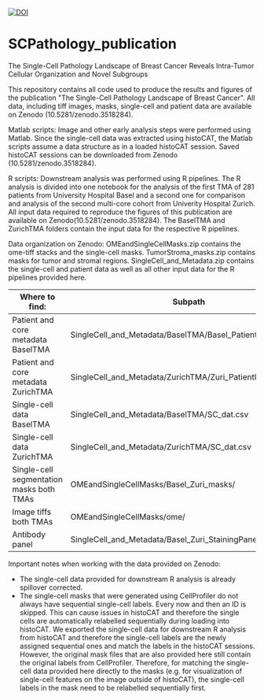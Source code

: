 [![DOI](https://zenodo.org/badge/DOI/10.5281/zenodo.3518284.svg)](https://doi.org/10.5281/zenodo.3518284)
# SCPathology_publication
The Single-Cell Pathology Landscape of Breast Cancer Reveals Intra-Tumor Cellular Organization and Novel Subgroups

This repository contains all code used to produce the results and figures of the publication "The Single-Cell Pathology Landscape of Breast Cancer". All data, including tiff images, masks, single-cell and patient data are available on Zenodo (10.5281/zenodo.3518284).

Matlab scripts:
Image and other early analysis steps were performed using Matlab. Since the single-cell data was extracted using histoCAT, the Matlab scripts assume a data structure as in a loaded histoCAT session. Saved histoCAT sessions can be downloaded from Zenodo (10.5281/zenodo.3518284).

R scripts:
Downstream analysis was performed using R pipelines. The R analysis is divided into one notebook for the analysis of the first TMA of 281 patients from University Hospital Basel and a second one for comparison and analysis of the second multi-core cohort from Univerity Hospital Zurich. All input data required to reproduce the figures of this publication are available on Zenodo(10.5281/zenodo.3518284). The BaselTMA and ZurichTMA folders contain the input data for the respective R pipelines.

Data organization on Zenodo:
OMEandSingleCellMasks.zip contains the ome-tiff stacks and the single-cell masks.
TumorStroma_masks.zip contains masks for tumor and stromal regions.
SingleCell_and_Metadata.zip contains the single-cell and patient data as well as all other input data for the R pipelines provided here.

| Where to find:                            | Subpath                                                     |
| ----------------------------------------- | ----------------------------------------------------------- |
| Patient and core metadata BaselTMA        | SingleCell_and_Metadata/BaselTMA/Basel_PatientMetadata.csv  |
| Patient and core metadata ZurichTMA       | SingleCell_and_Metadata/ZurichTMA/Zuri_PatientMetadata.csv  |
| Single-cell data BaselTMA                 | SingleCell_and_Metadata/BaselTMA/SC_dat.csv                 |
| Single-cell data ZurichTMA                | SingleCell_and_Metadata/ZurichTMA/SC_dat.csv                |
| Single-cell segmentation masks both TMAs  | OMEandSingleCellMasks/Basel_Zuri_masks/                     |
| Image tiffs both TMAs                     | OMEandSingleCellMasks/ome/                                  |
| Antibody panel                            | SingleCell_and_Metadata/Basel_Zuri_StainingPanel            |

Important notes when working with the data provided on Zenodo: 
- The single-cell data provided for downstream R analysis is already spillover corrected.
- The single-cell masks that were generated using CellProfiler do not always have sequential single-cell labels. Every now and then an ID is skipped. This can cause issues in histoCAT and therefore the single cells are automatically relabelled sequentially during loading into histoCAT. We exported the single-cell data for downstream R analysis from histoCAT and therefore the single-cell labels are the newly assigned sequential ones and match the labels in the histoCAT sessions. However, the original mask files that are also provided here still contain the original labels from CellProfiler. Therefore, for matching the single-cell data provided here directly to the masks (e.g. for visualization of single-cell features on the image outside of histoCAT), the single-cell labels in the mask need to be relabelled sequentially first.
